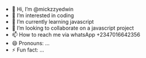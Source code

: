 - 👋 Hi, I’m @mickzzyedwin
- 👀 I’m interested in coding
- 🌱 I’m currently learning javascript
- 💞️ I’m looking to collaborate on a javascript project
- 📫 How to reach me via whatsApp +2347016642356
- 😄 Pronouns: ...
- ⚡ Fun fact: ...

<!---
mickzzyedwin/mickzzyedwin is a ✨ special ✨ repository because its `README.md` (this file) appears on your GitHub profile.
You can click the Preview link to take a look at your changes.
--->

